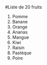  #Liste de 20 fruits
 
1. Pomme  
2. Banane  
3. Orange    
5. Ananas  
6. Mangue  
7. Kiwi  
8. Raisin  
9. Pastèque  
10. Poire  
